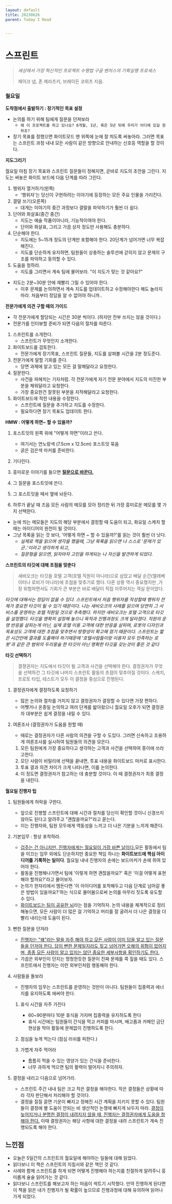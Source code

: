 ```yaml
---
layout: default
title: 20230626
parent: Today I Read


---
```


# 스프린트

> _세상에서 가장 혁신적인 프로젝트 수행법 구글 벤처스의 기획실행 프로세스_
>
> 제이크 냅, 존 제라츠키, 브레이든 코위츠 지음.



### 월요일

**도착점에서 출발하기 : 장기적인 목표 설정**

- 논의를 하기 위해 팀에게 질문을 던져보라
  -  `왜 이 프로젝트를 하고 있나요? 6개월, 1년, 혹은 5년 뒤에 우리가 어디에 있길 원하죠?`
- 장기 목표를 정했으면 화이트모드 맨 위쪽에 눈에 잘 띄도록 써놓아라. 그러면 목표는 스프린트 과정 내내 모든 사람이 같은 방향으로 안내하는 신호등 역할을 할 것이다.



**지도그리기**

월요일 아침 장기 목표와 스프린트 질문들이 정해지면, 곧바로 지도의 초안을 그린다. 지도는 써놓은 화이트 보드에 다음 단계를 따라 그린다.

1. 행위자 열거하기(왼쪽)
   - '행위자'는 당신이 구현하려는 이야기에 등장하는 모든 주요 인물을 가리킨다.
2. 결말 쓰기(오른쪽)
   - 대게는 이야기의 중간 과정보다 결말을 파악하기가 훨씬 더 쉽다.
3. 단어와 화살표(중간 중간)
   - 지도는 예술 작품이아니라, 기능적이여야 한다.
   - 단어와 화살표, 그리고 가끔 상자 정도만 사용해도 충분하다.
4. 단순해야 한다.
   - 지도에는 5~15개 정도의 단계만 포함해야 한다. 20단계가 넘어가면 너무 복잡해진다.
   - 지도를 단순하게 유지하면, 팀원들이 상충하는 솔루션에 갇히지 않고 문제의 구조를 파악하고 동의할 수 있다.
5. 도움을 청하라.
   - 지도를 그리면서 계속 팀에 물어보라. "이 지도가 맞는 것 같아요?"

- 지도는 2분~30분 안에 재빨리 그릴 수 있어야 한다.
  - 이후 문제를 논의하면서 계속 지도를 업데이트하고 수정해야한다 해도 놀라지 마라. 처음부터 정답을 알 수 없어야 하니까..



**전문가에게 의견 구할 때의 가이드**

- 각 전문가에게 할당되는 시간은 30분 씩이다. (하지만 전부 쓰지는 않을 것이다.)
- 전문가를 인터뷰할 준비가 되면 다음의 절차를 따른다.

1. 스프린트를 소개한다.
   - 스프린트가 무엇인지 소개한다.
2. 화이트보드를 검토한다.
   - 전문가에게 장기목표, 스프린트 질문들, 지도를 살펴볼 시간을 2분 정도준다.
3. 전문가에게 말할 기회를 준다.
   - 당면 과제에 알고 있는 모든 걸 말해달라고 요청한다.
4. 질문한다.
   - 사건을 파헤치는 기자처럼. 각 전문가에게 자기 전문 분야에서 지도의 미진한 부분을 채워달라고 요청한다.
   - 가장 중요한건 잘못된 부분을 지적해달라고 요청한다.
5. 화이트보드에 적힌 내용을 수정한다.
   - 스프린트에 질문을 추가하고 지도를 수정한다.
   - 필요하다면 장기 목표도 업데이트 한다.



**HMW : 어떻게 하면~  할 수 있을까?**

1. 포스트잇의 왼쪽 위에 "어떻게 하면"이라고 쓴다.
   - 여기서는 연노랑색 (7.5cm x 12.5cm) 포스트잇 묶음
   - 굵은 검은색 마커를 준비한다.
2. 기다린다.
3. 흥미로운 이야기를 들으면 **<u>질문으로 바꾼다.</u>**
4. 그 질문을 포스트잇에 쓴다.
5. 그 포스트잇을 떼서 옆에 놔둔다.

6. 하루가 끝날 때 즈음 모든 사람의 메모를 모아 정리한 뒤 가장 흥미로운 메모를 몇 가지 선택한다.

- 눈에 띄는 메모들은 지도의 해당 부분에서 결정할 때 도움이 되고, 화요일 스케치 할때는 아이디어의 원천이 될 것이다.
- 그냥 목록을 읽는 것 보다, '어떻게 하면 ~ 할 수 있을까?'를 읽는 것이 훨씬 더 낫다.
  - *실제로 책을 읽으며 생각을 했을때, 그냥 목록을 읽으면 나 스스로 '문제가 있군..'이라고 생각하게 되고,*
  - *질문형을 읽으면, 읽자마자 고민을 하게되는 나 자신을 발견하게 되었다.*



**스프린트의 타깃에 대해 초점을 맞춘다**

> 새비오크는 타깃을 호텔 고객(호텔 직원이 아니라)으로 삼았고 배달 순간(엘레베이터나 로비가 아니라)에 초점을 맞추기로 했다. 다른 상황 역시 중요했지만 ,가장 위험하면서도 기회가 큰 부분은 바로 배달이 직접 이루어지는 객실 문이었다.

*타깃에 대해서는 정답이 없을 수 있다. 스프린트에서 처음 행위자를 작성할때 행위자 전체가 중요한 타깃이 될 수 있기 때문이다. 나는 새비오크의 사례를 읽으며 당연히 그 서비스를 운영하는 호텔 직원일 것으로 추측했다. 하지만 새비오크는 호텔 고객으로 타깃을 설정했다. 타깃을 명확히 설정해 놓으니 목적과 진행과정도 크게 달라졌다. 직원의 운영 반응을 살피는게 아닌, 실제 호텔 이용 고객에 대한 반응을 살피며, 로봇의 디자인과 목표성도 고객에 대한 초점을 맞추면서 방향성이 확고해 졌기 때문이다. 스프린트는 짧은 시간안에 결과를 도출해야 하기때문에 '호텔사람들이랑 이용자 모두 만족하는 로봇'과 같은 큰 범위의 두리뭉술 한 타깃이 아닌 명확한 타깃을 갖는것이 좋은 것 같다*





**타깃 선택하기**

> 결졍권자는 지도에서 타깃이 될 고객과 사건을 선택해야 한다. 결정권자가 무엇을 선택하건 그 타깃에 나머지 스프린트 활동의 초점이 맞추어질 것이다. 스케치, 프로토 타입, 테스트가 모두 이 결정을 중심으로 진행된다.

1. 결정권자에게 결정하도록 요청하기

   - 많은 논의와 절차를 거치지 않고 결정권자가 결정할 수 있다면 가장 편하다.
   - 어쨋거나 온종일 논의하고 여러 단계를 밟아왔으니 월요일 오후가 되면 결정권자 대부분은 쉽게 결정을 내릴 수 있다.

2. 여론조사 (결정권자가 도움을 원할 때)

   - 때로는 결정권자가 다른 사람의 의견을 구할 수 도있다. 그러면 신속하고 조용하게 여론조사를 실시하여 팀원들의 의견을 모은다.

   1. 모든 팀원에게 가장 중요하다고 생각하는 고객과 사건을 선택하여 종이에 쓰라고한다.
   2. 모단 사람이 비밀리에 선택을 끝내면, 투표 내용을 화이트보드 마커로 표시한다.
   3. 투표 결과 의견 차이가 크게 나타나면, 이를 논의한다.
   4. 이 정도면 결정권자가 참고하는 데 충분할 것이다. 이 때 결졍권자가 최종 결정을 내린다.

**월요일 진행자 팁**

1. 팀원들에게 허락을 구한다.
   - 앞으로 진행할 스프린트에 대해 시간과 절차를 당신이 확인할 것이니 신경쓰지 않아도 된다고 알려주고 "괜찮을까요?"라고 묻는다.
   - 이는 진행자와, 팀원 모두에게 역동성을 느끼고 더 나은 기분을 느끼게 해준다.
2. 기본임무 : 항상 포착하라.
   - <u>겁주는 건 아니지만, 진행자에게는 월요일이 가장 바쁜 날이다.</u>모든 활동에서 팀을 이끄는 임무 외에도 단순하지만 중요한 책임 하나는 **화이트보드에 핵심 아이디어를 기록하는 일이다**. 월요일 내내 진행자의 손에는 보드마커가 손에 쥐여 있어야 한다.
   - 활동을 진행해나가면서 팀에 '이렇게 하면 괜찮을까요?' 혹은 '이걸 어떻게 표현해야 할까요?'라고 물어보자.
   - 논의가 한자리에서 맴돈다면 '이 아이디어를 포착해두고 다음 단계로 넘어갈 좋은 방법이 있을까요?'하는 식으로 물어봄으로써 논의를 마무리 짓도록 유도할 수 있다.
   - <u>화이트보드는 팀이 공유한 뇌</u>라는 점을 기억하자. 논의 내용을 체계적으로 정리해놓으면, 모든 사람이 더 많은 걸 기억하고 머리를 잘 굴려서 더 나은 결정을 더 빨리 내리는데 도움이 된다.

3. 뻔한 질문을 던저라
   - <u>진행자는 "왜"라는 말을 자주 해야 하고 모든 사람이 이미 답을 알고 있는 질문들을 던저야 한다. 답이 뻔한 문제일지라도 짚고 넘어가면 오해의 위험이 없어지며, 종종 모든 사람이 알고 있지는 않던 중요한 세부사항을 확인하기도 한다.</u>
   - 가끔은 외부인이 던지는 멍청한듯한 질문이 진짜 문제를 콕 짚을 때도 있다. 스프린트에서 진행자는 이런 외부인처럼 행동해야 한다.

4. 사람들을 돌보라

   - 진행자의 임무는 스프린트를 운영하는 것만이 아니다. 팀원들이 집중력과 에너지를 유지하도록 애써야 한다.

   1. 휴식 시간을 자주 가진다
      - 60~90분마다 10분 휴식을 가지며 집중력을 유지하도록 한다
      - 휴식 시간에는 팀원들이 간식을 먹고 커피를 마시며, 배고픔과 카페인 금단현상을 막아 활동에 문제없이 진행하도록 한다.

   2. 점심을 늦게 먹는다 (점심 러쉬를 피한다.)

   3. 가볍게 자주 먹어라
      - 틈틈히 먹을 수 있는 영양가 있는 간식을 준비한다.
      - 너무 과하게 먹으면 팀의 활력이 떨어지니 주의하자.

5. 결정을 내리고 다음으로 넘어가라.

   - 스프린트 주간 내내 팀은 크고 작은 결정을 해야한다. 작은 결정들은 상황에 따라 각자 판단해서 처리해야 할 것이다.
   - 결정을 질질 끌면 기운이 빠지고 정해진 시간 계획을 지키지 못할 수 있다. 팀원들이 결정에 별 도움이 안되는 비 생산적인 논쟁에 빠지게 놔두지 마라. <u>결정이 늦어지거나 분명한 결정이 내려지지 않을 때, 진행자는 결정권자에게 도움을 청해야 한다.</u> 이때 결정권자는 해당 사항에 대한 결정을 내려 스프린트가 계속 진행되도록 해야 한다.



## 느낀점

- 오늘은 5일간의 스프린트의 월요일에 해야하는 일들에 대해 읽었다.
- 읽다보니 이 책은 스프린트의 지침서와 같은 책인 것 같다.
- 사례와 함께 스프린트를 하게 되면 어떻게 진행해야 하는지를 친절하게 알려주니 흥미롭게 술술 읽어가는 것 같다.
- 읽다보니 스프린트를 해보고자 하는 마음이 싹트기 시작했다. 만약 진행하게 된다면 이 책을 읽은 내가 진행자가 될 확률이 높으므로 진행과정에 대해 유의하며 읽어나가게 되었다.

​	

